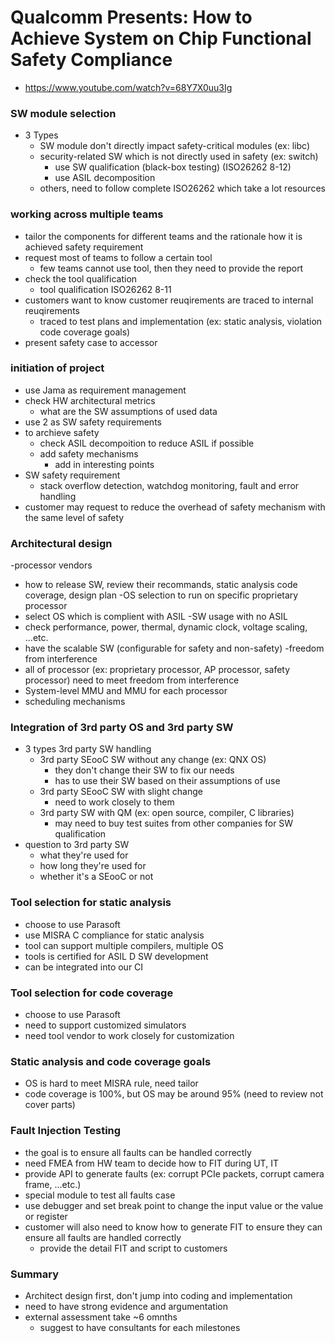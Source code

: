 # Qualcomm Presents: How to Achieve System on Chip Functional Safety Compliance
- https://www.youtube.com/watch?v=68Y7X0uu3Ig

### SW module selection
- 3 Types
  - SW module don't directly impact safety-critical modules (ex: libc)
  - security-related SW which is not directly used in safety (ex: switch)
    - use SW qualification (black-box testing) (ISO26262 8-12)
    - use ASIL decomposition
  - others, need to follow complete ISO26262 which take a lot resources

### working across multiple teams
- tailor the components for different teams and the rationale how it is achieved safety requirement
- request most of teams to follow a certain tool
  - few teams cannot use tool, then they need to provide the report
- check the tool qualification
  - tool qualification ISO26262 8-11
- customers want to know customer reuqirements are traced to internal reuqirements
  - traced to test plans and implementation (ex: static analysis, violation code coverage goals)
- present safety case to accessor  

### initiation of project
- use Jama as requirement management
- check HW architectural metrics
  - what are the SW assumptions of used data
- use 2 as SW safety requirements
- to archieve safety
  - check ASIL decompoition to reduce ASIL if possible
  - add safety mechanisms
    - add in interesting points
- SW safety requirement
  - stack overflow detection, watchdog monitoring, fault and error handling
- customer may request to reduce the overhead of safety mechanism with the same level of safety

### Architectural design
-processor vendors
  - how to release SW, review their recommands, static analysis code coverage, design plan
-OS selection to run on specific proprietary processor
  - select OS which is complient with ASIL
-SW usage with no ASIL
  - check performance, power, thermal, dynamic clock, voltage scaling, ...etc.
  - have the scalable SW (configurable for safety and non-safety)
-freedom from interference
  - all of processor (ex: proprietary processor, AP processor, safety processor) need to meet freedom from interference
  - System-level MMU and MMU for each processor
  - scheduling mechanisms

### Integration of 3rd party OS and 3rd party SW
- 3 types 3rd party SW handling
  - 3rd party SEooC SW without any change (ex: QNX OS)
    - they don't change their SW to fix our needs
    - has to use their SW based on their assumptions of use
  - 3rd party SEooC SW with slight change 
    - need to work closely to them
  - 3rd party SW with QM (ex: open source, compiler, C libraries)
    - may need to buy test suites from other companies for SW qualification
- question to 3rd party SW
  - what they're used for
  - how long they're used for
  - whether it's a SEooC or not

### Tool selection for static analysis
- choose to use Parasoft
- use MISRA C compliance for static analysis
- tool can support multiple compilers, multiple OS
- tools is certified for ASIL D SW development
- can be integrated into our CI

### Tool selection for code coverage
- choose to use Parasoft
- need to support customized simulators
- need tool vendor to work closely for customization

### Static analysis and code coverage goals
- OS is hard to meet MISRA rule, need tailor
- code coverage is 100%, but OS may be around 95% (need to review not cover parts)

### Fault Injection Testing
- the goal is to ensure all faults can be handled correctly
- need FMEA from HW team to decide how to FIT during UT, IT
- provide API to generate faults (ex: corrupt PCIe packets, corrupt camera frame, ...etc.)
- special module to test all faults case
- use debugger and set break point to change the input value or the value or register
- customer will also need to know how to generate FIT to ensure they can ensure all faults are handled correctly
  - provide the detail FIT and script to customers

### Summary
- Architect design first, don't jump into coding and implementation
- need to have strong evidence and argumentation
- external assessment take ~6 omnths
  - suggest to have consultants for each milestones
